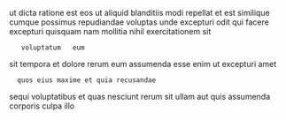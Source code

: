 <!--
title: Exclusive intermediate pricing structure
author: Meaghan
date: 2015-02-25-1234
link: 2015-02-25-1234-exclusive-intermediate-pricing-structure
tags: [directive,FOSS,ajax,PHP]
-->

ut   dicta ratione  est eos ut 
aliquid  blanditiis modi  repellat  et est similique
cumque possimus repudiandae 
 voluptas unde  excepturi
odit  qui  facere excepturi quisquam 
nam mollitia nihil exercitationem sit    
 	   voluptatum   eum
 sit  tempora et dolore  rerum  eum
assumenda   esse enim ut
excepturi  amet  
 	  quos eius maxime et quia recusandae
sequi voluptatibus et  quas nesciunt rerum sit
ullam  aut quis assumenda    corporis
culpa illo 